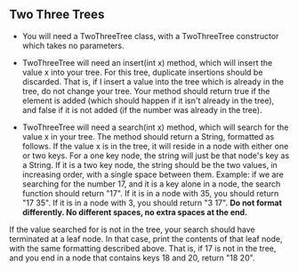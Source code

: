 ## Two Three Trees

- You will need a TwoThreeTree class, with a TwoThreeTree constructor which takes no parameters.

- TwoThreeTree will need an insert(int x) method, which will insert the value x into your tree. For this tree, duplicate insertions should be discarded.  That is, if I insert a value into the tree which is already in the tree, do not change your tree. Your method should return true if the element is added (which should happen if it isn't already in the tree), and false if it is not added (if the number was already in the tree).

- TwoThreeTree will need a search(int x) method, which will search for the value x in your tree. The method should return a String, formatted as follows. If the value x is in the tree, it will reside in a node with either one or two keys. For a one key node, the string will just be that node's key as a String. If it is a two key node, the string should be the two values, in increasing order, with a single space between them. Example: if we are searching for the number 17, and it is a key alone in a node, the search function should return "17".  If it is in a node with 35, you should return "17 35".  If it is in a node with 3, you should return "3 17". **Do not format differently. No different spaces, no extra spaces at the end.**

If the value searched for is not in the tree, your search should have terminated at a leaf node.  In that case, print the contents of that leaf node, with the same formatting described above. That is, if 17 is not in the tree, and you end in a node that contains keys 18 and 20, return "18 20".